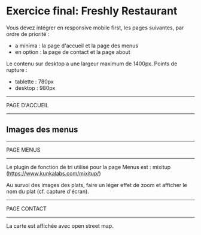 # Exercice final: Freshly Restaurant

Vous devez intégrer en responsive mobile first, les pages suivantes, par ordre de priorité :
- a minima : la page d'accueil et la page des menus
- en option : la page de contact et la page about

Le contenu sur desktop a une largeur maximum de 1400px.
Points de rupture :
- tablette : 780px
- desktop : 980px

<!--### Polices

Google Fonts
- Athiti : par défaut
- Merienda : pour les titres-->

<!--### Taille des polices

Par défaut : 18px
Titre des pages : 30px
Sous-rubriques : 25px
Titre des menus : 20px
Prix des menus : 50px
Texte sous menus : 15px
Titres du pied de page : 18px
Texte du pied de page, boutons de tri et bouton de validation du formulaire : 16px

Les pictos sont des Font Awesome.-->

<!--### Couleurs

Marron : #4c4343
Beige : #ebe3db
Rouge : #950000-->

****************
 PAGE D'ACCUEIL
****************
<!--
Le plugin utilisé pour le slider de la page d'accueil est : slick slider (http://kenwheeler.github.io/slick/) que vous devrez personnaliser pour obtenir le rendu tel que sur la maquette.-->

<!--Navigation
-----------
La page courante est différenciée par le fond marron.
Au survol des rubriques, celles-ci passent progressivement à la couleur blanche pour le texte et rouge pour le fond.
-->
Images des menus
----------------
<!--Au survol des images des menus, celles-ci s'opacifient progressivement (couleur rgba(76,67,67,.9) ) et affichent le prix du menu (cf. capture d'écran)

Au survol des éléments "See more" le fond passe progressivement à la couleur rouge.
-->
************
 PAGE MENUS
************

Le plugin de fonction de tri utilisé pour la page Menus est : mixitup (https://www.kunkalabs.com/mixitup/)

Au survol des images des plats, faire un léger effet de zoom et afficher le nom du plat (cf. capture d'écran).

**************
 PAGE CONTACT
**************

La carte est affichée avec open street map.

